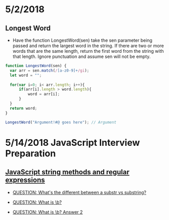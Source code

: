 # 5/2/2018

## Longest Word
- Have the function LongestWord(sen) take the sen parameter being passed and return the largest word in the string. If there are two or more words that are the same length, return the first word from the string with that length. Ignore punctuation and assume sen will not be empty. 
```js
function LongestWord(sen) { 
  var arr = sen.match(/[a-z0-9]+/gi);
  let word = "";
  
  for(var i=0; i< arr.length; i++){
      if(arr[i].length > word.length){
          word = arr[i];
      }
  }
  return word;
}

LongestWord("Argument!#@ goes here"); // Argument
```

# 5/14/2018 JavaScript Interview Preparation
## [JavaScript string methods and regular expressions](https://coderbyte.com/tutorial/javascript-string-methods-regular-expressions)
- [QUESTION: What's the different between a substr vs substring?](https://stackoverflow.com/questions/3745515/what-is-the-difference-between-substr-and-substring)

- [QUESTION: What is \b?](https://www.regular-expressions.info/wordboundaries.html) 
- [QUESTION: What is \b? Answer 2](https://developer.mozilla.org/en-US/docs/Web/JavaScript/Reference/Global_Objects/String/substring)